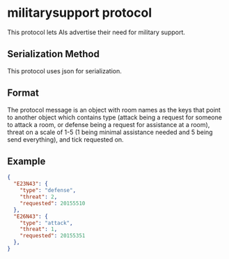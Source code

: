 # militarysupport protocol

This protocol lets AIs advertise their need for military support.

## Serialization Method

This protocol uses json for serialization.

## Format

The protocol message is an object with room names as the keys that point to another object which contains type (attack being a request for someone to attack a room, or defense being a request for assistance at a room), threat on a scale of 1-5 (1 being minimal assistance needed and 5 being send everything), and tick requested on.


## Example

```json
{
  "E23N43": {
    "type": "defense",
    "threat": 2,
    "requested": 20155510
  },
  "E26N43": {
    "type": "attack",
    "threat": 1,
    "requested": 20155351
  },
}
```

